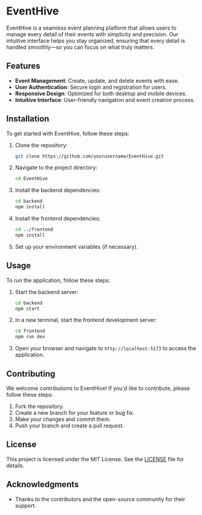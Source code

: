 # EventHive

EventHive is a seamless event planning platform that allows users to manage every detail of their events with simplicity and precision. Our intuitive interface helps you stay organized, ensuring that every detail is handled smoothly—so you can focus on what truly matters.

## Features

- **Event Management**: Create, update, and delete events with ease.
- **User Authentication**: Secure login and registration for users.
- **Responsive Design**: Optimized for both desktop and mobile devices.
- **Intuitive Interface**: User-friendly navigation and event creation process.

## Installation

To get started with EventHive, follow these steps:

1. Clone the repository:
   ```bash
   git clone https://github.com/yourusername/EventHive.git
   ```

2. Navigate to the project directory:
   ```bash
   cd EventHive
   ```

3. Install the backend dependencies:
   ```bash
   cd backend
   npm install
   ```

4. Install the frontend dependencies:
   ```bash
   cd ../frontend
   npm install
   ```

5. Set up your environment variables (if necessary).

## Usage

To run the application, follow these steps:

1. Start the backend server:
   ```bash
   cd backend
   npm start
   ```

2. In a new terminal, start the frontend development server:
   ```bash
   cd frontend
   npm run dev
   ```

3. Open your browser and navigate to `http://localhost:5173` to access the application.

## Contributing

We welcome contributions to EventHive! If you'd like to contribute, please follow these steps:

1. Fork the repository.
2. Create a new branch for your feature or bug fix.
3. Make your changes and commit them.
4. Push your branch and create a pull request.

## License

This project is licensed under the MIT License. See the [LICENSE](LICENSE) file for details.

## Acknowledgments

- Thanks to the contributors and the open-source community for their support.
